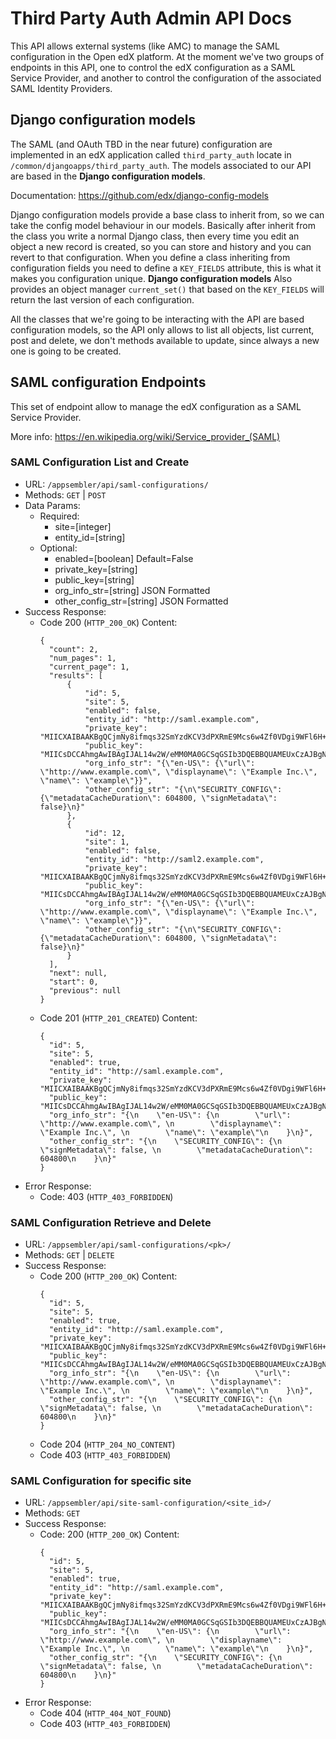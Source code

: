 # Third Party Auth Admin API Docs

This API allows external systems (like AMC) to manage the SAML configuration in the Open edX platform. At the moment we've two groups of endpoints in this API, one to control the edX configuration as a SAML Service Provider, and another to control the configuration of the associated SAML Identity Providers.

## Django configuration models
The SAML (and OAuth TBD in the near future) configuration are implemented in an edX application called `third_party_auth` locate in `/common/djangoapps/third_party_auth`. The models associated to our API are based in the **Django configuration models**.

Documentation: https://github.com/edx/django-config-models

Django configuration models provide a base class to inherit from, so we can take the config model behaviour in our models. Basically after inherit from the class you write a normal Django class, then every time you edit an object a new record is created, so you can store and history and you can revert to that configuration. When you define a class inheriting from configuration fields you need to define a `KEY_FIELDS` attribute, this is what it makes you configuration unique. **Django configuration models** Also provides an object manager `current_set()` that based on the `KEY_FIELDS` will return the last version of each configuration.

All the classes that we're going to be interacting with the API are based configuration models, so the API only allows to list all objects, list current, post and delete, we don't methods available to update, since always a new one is going to be created.

## SAML configuration Endpoints
This set of endpoint allow to manage the edX configuration as a SAML Service Provider.

More info: https://en.wikipedia.org/wiki/Service_provider_(SAML)

### SAML Configuration List and Create

* URL: `/appsembler/api/saml-configurations/`
* Methods: `GET` | `POST`
* Data Params:
  * Required:
    * site=[integer]
    * entity_id=[string]
  * Optional:
    * enabled=[boolean] Default=False
    * private_key=[string]
    * public_key=[string]
    * org_info_str=[string] JSON Formatted
    * other_config_str=[string] JSON Formatted
* Success Response:
  * Code 200 (`HTTP_200_OK`)
    Content:
    ```
    {
      "count": 2,
      "num_pages": 1,
      "current_page": 1,
      "results": [
          {
              "id": 5,
              "site": 5,
              "enabled": false,
              "entity_id": "http://saml.example.com",
              "private_key": "MIICXAIBAAKBgQCjmNy8ifmqs32SmYzdKCV3dPXRmE9Mcs6w4Zf0VDgi9WFl6H+D\r\nwWTOd+64OdwSrAbfzkif/dyC9PUHLtXyLRJTro3oTsmDqgr2CUwoeRJgbP3PMyHe\r\n6e/ZQfT5649RC/toiTV8RnYzEVs0mADtVSb6o3uoIDL8TODOVrd4mfS2JwIDAQAB\r\nAoGAfNrwNFBVJEtCXf0kfbDjD01LQoAsnRrN1j8F+qnAAiYmBGGx1/tkFROBNEas\r\nR+/Ue0BzOu/DOIr86lN7Yw20+sG1420NjUezjhabXXRkvj5EdVh9lGfjBF4sbjjD\r\nrVOswvjVX6E/lgmR3qAeNeouLlZTgmpeW6Vx03JuepE0fjkCQQDZx+dksm3q6Tx4\r\nm25pmjmiEypIuBSbWUh7XmbRRxqAYlO+k8vg6x9sZLAVz/KYLufHfPLv5RxPc1kN\r\nGnLuM6d9AkEAwE6uTlYmg0JZh8wvmj1ddKJtcwkLolIaNdRYSamOiWBOYQ+DqO3e\r\nMEBzKv9blXiPT/cbxPxV/MExhT3RQaWtcwJBALiY4MOTFuaa4r4cid+LcbS26A2R\r\nsy3m5TBlWWOlEIqoTfHpl1REGHOpeTRT+n8SqzaF6+p6Wp/h1ybrN2Y/dIUCQBVL\r\nYR/JiGA2g6V25bqFmwikR8xaLxCdWMunJNObU+5AXM2Ao0qcdGMRb+9N8X0+qVfo\r\nfAm3C2p+lhYz/yzuxKMCQGrT8smCoWJgeERF+Fn51HXp3QkZvxiWpNpDQLHRXGci\r\nBMyPnEmma1sMJ+t+j0NRfOiq/5k0gYeY1gXj52P/DYw=",
              "public_key": "MIICsDCCAhmgAwIBAgIJAL14w2W/eMM0MA0GCSqGSIb3DQEBBQUAMEUxCzAJBgNV\r\nBAYTAkFVMRMwEQYDVQQIEwpTb21lLVN0YXRlMSEwHwYDVQQKExhJbnRlcm5ldCBX\r\naWRnaXRzIFB0eSBMdGQwHhcNMTYxMDI4MTQzMDA3WhcNMjYxMDI4MTQzMDA3WjBF\r\nMQswCQYDVQQGEwJBVTETMBEGA1UECBMKU29tZS1TdGF0ZTEhMB8GA1UEChMYSW50\r\nZXJuZXQgV2lkZ2l0cyBQdHkgTHRkMIGfMA0GCSqGSIb3DQEBAQUAA4GNADCBiQKB\r\ngQCjmNy8ifmqs32SmYzdKCV3dPXRmE9Mcs6w4Zf0VDgi9WFl6H+DwWTOd+64OdwS\r\nrAbfzkif/dyC9PUHLtXyLRJTro3oTsmDqgr2CUwoeRJgbP3PMyHe6e/ZQfT5649R\r\nC/toiTV8RnYzEVs0mADtVSb6o3uoIDL8TODOVrd4mfS2JwIDAQABo4GnMIGkMB0G\r\nA1UdDgQWBBRQC2o5HBYFPVYMs3IZ+hSh/r3EuDB1BgNVHSMEbjBsgBRQC2o5HBYF\r\nPVYMs3IZ+hSh/r3EuKFJpEcwRTELMAkGA1UEBhMCQVUxEzARBgNVBAgTClNvbWUt\r\nU3RhdGUxITAfBgNVBAoTGEludGVybmV0IFdpZGdpdHMgUHR5IEx0ZIIJAL14w2W/\r\neMM0MAwGA1UdEwQFMAMBAf8wDQYJKoZIhvcNAQEFBQADgYEAnO5s2BMisss3x9Fk\r\nr2oZHgxYKgOCj11fejYGAj1L0nGd2j8cJWBhOuwnE0IG/nxzr/8RKPl6iozdMRPv\r\nW6KIOn+SPINOr600GQs6TrLS2NBA4rHvCesV+0P5jxuz4lRUXbHUV3CiRH9ncyFc\r\npB42II8X/KJbNFeS/pVmyPUjXOo=",
              "org_info_str": "{\"en-US\": {\"url\": \"http://www.example.com\", \"displayname\": \"Example Inc.\", \"name\": \"example\"}}",
              "other_config_str": "{\n\"SECURITY_CONFIG\": {\"metadataCacheDuration\": 604800, \"signMetadata\": false}\n}"
          },
          {
              "id": 12,
              "site": 1,
              "enabled": false,
              "entity_id": "http://saml2.example.com",
              "private_key": "MIICXAIBAAKBgQCjmNy8ifmqs32SmYzdKCV3dPXRmE9Mcs6w4Zf0VDgi9WFl6H+D\r\nwWTOd+64OdwSrAbfzkif/dyC9PUHLtXyLRJTro3oTsmDqgr2CUwoeRJgbP3PMyHe\r\n6e/ZQfT5649RC/toiTV8RnYzEVs0mADtVSb6o3uoIDL8TODOVrd4mfS2JwIDAQAB\r\nAoGAfNrwNFBVJEtCXf0kfbDjD01LQoAsnRrN1j8F+qnAAiYmBGGx1/tkFROBNEas\r\nR+/Ue0BzOu/DOIr86lN7Yw20+sG1420NjUezjhabXXRkvj5EdVh9lGfjBF4sbjjD\r\nrVOswvjVX6E/lgmR3qAeNeouLlZTgmpeW6Vx03JuepE0fjkCQQDZx+dksm3q6Tx4\r\nm25pmjmiEypIuBSbWUh7XmbRRxqAYlO+k8vg6x9sZLAVz/KYLufHfPLv5RxPc1kN\r\nGnLuM6d9AkEAwE6uTlYmg0JZh8wvmj1ddKJtcwkLolIaNdRYSamOiWBOYQ+DqO3e\r\nMEBzKv9blXiPT/cbxPxV/MExhT3RQaWtcwJBALiY4MOTFuaa4r4cid+LcbS26A2R\r\nsy3m5TBlWWOlEIqoTfHpl1REGHOpeTRT+n8SqzaF6+p6Wp/h1ybrN2Y/dIUCQBVL\r\nYR/JiGA2g6V25bqFmwikR8xaLxCdWMunJNObU+5AXM2Ao0qcdGMRb+9N8X0+qVfo\r\nfAm3C2p+lhYz/yzuxKMCQGrT8smCoWJgeERF+Fn51HXp3QkZvxiWpNpDQLHRXGci\r\nBMyPnEmma1sMJ+t+j0NRfOiq/5k0gYeY1gXj52P/DYw=",
              "public_key": "MIICsDCCAhmgAwIBAgIJAL14w2W/eMM0MA0GCSqGSIb3DQEBBQUAMEUxCzAJBgNV\r\nBAYTAkFVMRMwEQYDVQQIEwpTb21lLVN0YXRlMSEwHwYDVQQKExhJbnRlcm5ldCBX\r\naWRnaXRzIFB0eSBMdGQwHhcNMTYxMDI4MTQzMDA3WhcNMjYxMDI4MTQzMDA3WjBF\r\nMQswCQYDVQQGEwJBVTETMBEGA1UECBMKU29tZS1TdGF0ZTEhMB8GA1UEChMYSW50\r\nZXJuZXQgV2lkZ2l0cyBQdHkgTHRkMIGfMA0GCSqGSIb3DQEBAQUAA4GNADCBiQKB\r\ngQCjmNy8ifmqs32SmYzdKCV3dPXRmE9Mcs6w4Zf0VDgi9WFl6H+DwWTOd+64OdwS\r\nrAbfzkif/dyC9PUHLtXyLRJTro3oTsmDqgr2CUwoeRJgbP3PMyHe6e/ZQfT5649R\r\nC/toiTV8RnYzEVs0mADtVSb6o3uoIDL8TODOVrd4mfS2JwIDAQABo4GnMIGkMB0G\r\nA1UdDgQWBBRQC2o5HBYFPVYMs3IZ+hSh/r3EuDB1BgNVHSMEbjBsgBRQC2o5HBYF\r\nPVYMs3IZ+hSh/r3EuKFJpEcwRTELMAkGA1UEBhMCQVUxEzARBgNVBAgTClNvbWUt\r\nU3RhdGUxITAfBgNVBAoTGEludGVybmV0IFdpZGdpdHMgUHR5IEx0ZIIJAL14w2W/\r\neMM0MAwGA1UdEwQFMAMBAf8wDQYJKoZIhvcNAQEFBQADgYEAnO5s2BMisss3x9Fk\r\nr2oZHgxYKgOCj11fejYGAj1L0nGd2j8cJWBhOuwnE0IG/nxzr/8RKPl6iozdMRPv\r\nW6KIOn+SPINOr600GQs6TrLS2NBA4rHvCesV+0P5jxuz4lRUXbHUV3CiRH9ncyFc\r\npB42II8X/KJbNFeS/pVmyPUjXOo=",
              "org_info_str": "{\"en-US\": {\"url\": \"http://www.example.com\", \"displayname\": \"Example Inc.\", \"name\": \"example\"}}",
              "other_config_str": "{\n\"SECURITY_CONFIG\": {\"metadataCacheDuration\": 604800, \"signMetadata\": false}\n}"
          }
      ],
      "next": null,
      "start": 0,
      "previous": null
    }
    ```
  * Code 201 (`HTTP_201_CREATED`)
    Content:
    ```
    {
      "id": 5,
      "site": 5,
      "enabled": true,
      "entity_id": "http://saml.example.com",
      "private_key": "MIICXAIBAAKBgQCjmNy8ifmqs32SmYzdKCV3dPXRmE9Mcs6w4Zf0VDgi9WFl6H+D\r\nwWTOd+64OdwSrAbfzkif/dyC9PUHLtXyLRJTro3oTsmDqgr2CUwoeRJgbP3PMyHe\r\n6e/ZQfT5649RC/toiTV8RnYzEVs0mADtVSb6o3uoIDL8TODOVrd4mfS2JwIDAQAB\r\nAoGAfNrwNFBVJEtCXf0kfbDjD01LQoAsnRrN1j8F+qnAAiYmBGGx1/tkFROBNEas\r\nR+/Ue0BzOu/DOIr86lN7Yw20+sG1420NjUezjhabXXRkvj5EdVh9lGfjBF4sbjjD\r\nrVOswvjVX6E/lgmR3qAeNeouLlZTgmpeW6Vx03JuepE0fjkCQQDZx+dksm3q6Tx4\r\nm25pmjmiEypIuBSbWUh7XmbRRxqAYlO+k8vg6x9sZLAVz/KYLufHfPLv5RxPc1kN\r\nGnLuM6d9AkEAwE6uTlYmg0JZh8wvmj1ddKJtcwkLolIaNdRYSamOiWBOYQ+DqO3e\r\nMEBzKv9blXiPT/cbxPxV/MExhT3RQaWtcwJBALiY4MOTFuaa4r4cid+LcbS26A2R\r\nsy3m5TBlWWOlEIqoTfHpl1REGHOpeTRT+n8SqzaF6+p6Wp/h1ybrN2Y/dIUCQBVL\r\nYR/JiGA2g6V25bqFmwikR8xaLxCdWMunJNObU+5AXM2Ao0qcdGMRb+9N8X0+qVfo\r\nfAm3C2p+lhYz/yzuxKMCQGrT8smCoWJgeERF+Fn51HXp3QkZvxiWpNpDQLHRXGci\r\nBMyPnEmma1sMJ+t+j0NRfOiq/5k0gYeY1gXj52P/DYw=",
      "public_key": "MIICsDCCAhmgAwIBAgIJAL14w2W/eMM0MA0GCSqGSIb3DQEBBQUAMEUxCzAJBgNV\r\nBAYTAkFVMRMwEQYDVQQIEwpTb21lLVN0YXRlMSEwHwYDVQQKExhJbnRlcm5ldCBX\r\naWRnaXRzIFB0eSBMdGQwHhcNMTYxMDI4MTQzMDA3WhcNMjYxMDI4MTQzMDA3WjBF\r\nMQswCQYDVQQGEwJBVTETMBEGA1UECBMKU29tZS1TdGF0ZTEhMB8GA1UEChMYSW50\r\nZXJuZXQgV2lkZ2l0cyBQdHkgTHRkMIGfMA0GCSqGSIb3DQEBAQUAA4GNADCBiQKB\r\ngQCjmNy8ifmqs32SmYzdKCV3dPXRmE9Mcs6w4Zf0VDgi9WFl6H+DwWTOd+64OdwS\r\nrAbfzkif/dyC9PUHLtXyLRJTro3oTsmDqgr2CUwoeRJgbP3PMyHe6e/ZQfT5649R\r\nC/toiTV8RnYzEVs0mADtVSb6o3uoIDL8TODOVrd4mfS2JwIDAQABo4GnMIGkMB0G\r\nA1UdDgQWBBRQC2o5HBYFPVYMs3IZ+hSh/r3EuDB1BgNVHSMEbjBsgBRQC2o5HBYF\r\nPVYMs3IZ+hSh/r3EuKFJpEcwRTELMAkGA1UEBhMCQVUxEzARBgNVBAgTClNvbWUt\r\nU3RhdGUxITAfBgNVBAoTGEludGVybmV0IFdpZGdpdHMgUHR5IEx0ZIIJAL14w2W/\r\neMM0MAwGA1UdEwQFMAMBAf8wDQYJKoZIhvcNAQEFBQADgYEAnO5s2BMisss3x9Fk\r\nr2oZHgxYKgOCj11fejYGAj1L0nGd2j8cJWBhOuwnE0IG/nxzr/8RKPl6iozdMRPv\r\nW6KIOn+SPINOr600GQs6TrLS2NBA4rHvCesV+0P5jxuz4lRUXbHUV3CiRH9ncyFc\r\npB42II8X/KJbNFeS/pVmyPUjXOo=",
      "org_info_str": "{\n    \"en-US\": {\n        \"url\": \"http://www.example.com\", \n        \"displayname\": \"Example Inc.\", \n        \"name\": \"example\"\n    }\n}",
      "other_config_str": "{\n    \"SECURITY_CONFIG\": {\n        \"signMetadata\": false, \n        \"metadataCacheDuration\": 604800\n    }\n}"
    }
    ```
* Error Response:
  * Code: 403 (`HTTP_403_FORBIDDEN`)

### SAML Configuration Retrieve and Delete

* URL: `/appsembler/api/saml-configurations/<pk>/`
* Methods: `GET` | `DELETE`
* Success Response:
  * Code 200 (`HTTP_200_OK`)
    Content:
    ```
    {
      "id": 5,
      "site": 5,
      "enabled": true,
      "entity_id": "http://saml.example.com",
      "private_key": "MIICXAIBAAKBgQCjmNy8ifmqs32SmYzdKCV3dPXRmE9Mcs6w4Zf0VDgi9WFl6H+D\r\nwWTOd+64OdwSrAbfzkif/dyC9PUHLtXyLRJTro3oTsmDqgr2CUwoeRJgbP3PMyHe\r\n6e/ZQfT5649RC/toiTV8RnYzEVs0mADtVSb6o3uoIDL8TODOVrd4mfS2JwIDAQAB\r\nAoGAfNrwNFBVJEtCXf0kfbDjD01LQoAsnRrN1j8F+qnAAiYmBGGx1/tkFROBNEas\r\nR+/Ue0BzOu/DOIr86lN7Yw20+sG1420NjUezjhabXXRkvj5EdVh9lGfjBF4sbjjD\r\nrVOswvjVX6E/lgmR3qAeNeouLlZTgmpeW6Vx03JuepE0fjkCQQDZx+dksm3q6Tx4\r\nm25pmjmiEypIuBSbWUh7XmbRRxqAYlO+k8vg6x9sZLAVz/KYLufHfPLv5RxPc1kN\r\nGnLuM6d9AkEAwE6uTlYmg0JZh8wvmj1ddKJtcwkLolIaNdRYSamOiWBOYQ+DqO3e\r\nMEBzKv9blXiPT/cbxPxV/MExhT3RQaWtcwJBALiY4MOTFuaa4r4cid+LcbS26A2R\r\nsy3m5TBlWWOlEIqoTfHpl1REGHOpeTRT+n8SqzaF6+p6Wp/h1ybrN2Y/dIUCQBVL\r\nYR/JiGA2g6V25bqFmwikR8xaLxCdWMunJNObU+5AXM2Ao0qcdGMRb+9N8X0+qVfo\r\nfAm3C2p+lhYz/yzuxKMCQGrT8smCoWJgeERF+Fn51HXp3QkZvxiWpNpDQLHRXGci\r\nBMyPnEmma1sMJ+t+j0NRfOiq/5k0gYeY1gXj52P/DYw=",
      "public_key": "MIICsDCCAhmgAwIBAgIJAL14w2W/eMM0MA0GCSqGSIb3DQEBBQUAMEUxCzAJBgNV\r\nBAYTAkFVMRMwEQYDVQQIEwpTb21lLVN0YXRlMSEwHwYDVQQKExhJbnRlcm5ldCBX\r\naWRnaXRzIFB0eSBMdGQwHhcNMTYxMDI4MTQzMDA3WhcNMjYxMDI4MTQzMDA3WjBF\r\nMQswCQYDVQQGEwJBVTETMBEGA1UECBMKU29tZS1TdGF0ZTEhMB8GA1UEChMYSW50\r\nZXJuZXQgV2lkZ2l0cyBQdHkgTHRkMIGfMA0GCSqGSIb3DQEBAQUAA4GNADCBiQKB\r\ngQCjmNy8ifmqs32SmYzdKCV3dPXRmE9Mcs6w4Zf0VDgi9WFl6H+DwWTOd+64OdwS\r\nrAbfzkif/dyC9PUHLtXyLRJTro3oTsmDqgr2CUwoeRJgbP3PMyHe6e/ZQfT5649R\r\nC/toiTV8RnYzEVs0mADtVSb6o3uoIDL8TODOVrd4mfS2JwIDAQABo4GnMIGkMB0G\r\nA1UdDgQWBBRQC2o5HBYFPVYMs3IZ+hSh/r3EuDB1BgNVHSMEbjBsgBRQC2o5HBYF\r\nPVYMs3IZ+hSh/r3EuKFJpEcwRTELMAkGA1UEBhMCQVUxEzARBgNVBAgTClNvbWUt\r\nU3RhdGUxITAfBgNVBAoTGEludGVybmV0IFdpZGdpdHMgUHR5IEx0ZIIJAL14w2W/\r\neMM0MAwGA1UdEwQFMAMBAf8wDQYJKoZIhvcNAQEFBQADgYEAnO5s2BMisss3x9Fk\r\nr2oZHgxYKgOCj11fejYGAj1L0nGd2j8cJWBhOuwnE0IG/nxzr/8RKPl6iozdMRPv\r\nW6KIOn+SPINOr600GQs6TrLS2NBA4rHvCesV+0P5jxuz4lRUXbHUV3CiRH9ncyFc\r\npB42II8X/KJbNFeS/pVmyPUjXOo=",
      "org_info_str": "{\n    \"en-US\": {\n        \"url\": \"http://www.example.com\", \n        \"displayname\": \"Example Inc.\", \n        \"name\": \"example\"\n    }\n}",
      "other_config_str": "{\n    \"SECURITY_CONFIG\": {\n        \"signMetadata\": false, \n        \"metadataCacheDuration\": 604800\n    }\n}"
    }
    ```
  * Code 204 (`HTTP_204_NO_CONTENT`)
  * Code 403 (`HTTP_403_FORBIDDEN`)

### SAML Configuration for specific site

* URL: `/appsembler/api/site-saml-configuration/<site_id>/`
* Methods: `GET`
* Success Response:
  * Code: 200 (`HTTP_200_OK`)
    Content:
    ```
    {
      "id": 5,
      "site": 5,
      "enabled": true,
      "entity_id": "http://saml.example.com",
      "private_key": "MIICXAIBAAKBgQCjmNy8ifmqs32SmYzdKCV3dPXRmE9Mcs6w4Zf0VDgi9WFl6H+D\r\nwWTOd+64OdwSrAbfzkif/dyC9PUHLtXyLRJTro3oTsmDqgr2CUwoeRJgbP3PMyHe\r\n6e/ZQfT5649RC/toiTV8RnYzEVs0mADtVSb6o3uoIDL8TODOVrd4mfS2JwIDAQAB\r\nAoGAfNrwNFBVJEtCXf0kfbDjD01LQoAsnRrN1j8F+qnAAiYmBGGx1/tkFROBNEas\r\nR+/Ue0BzOu/DOIr86lN7Yw20+sG1420NjUezjhabXXRkvj5EdVh9lGfjBF4sbjjD\r\nrVOswvjVX6E/lgmR3qAeNeouLlZTgmpeW6Vx03JuepE0fjkCQQDZx+dksm3q6Tx4\r\nm25pmjmiEypIuBSbWUh7XmbRRxqAYlO+k8vg6x9sZLAVz/KYLufHfPLv5RxPc1kN\r\nGnLuM6d9AkEAwE6uTlYmg0JZh8wvmj1ddKJtcwkLolIaNdRYSamOiWBOYQ+DqO3e\r\nMEBzKv9blXiPT/cbxPxV/MExhT3RQaWtcwJBALiY4MOTFuaa4r4cid+LcbS26A2R\r\nsy3m5TBlWWOlEIqoTfHpl1REGHOpeTRT+n8SqzaF6+p6Wp/h1ybrN2Y/dIUCQBVL\r\nYR/JiGA2g6V25bqFmwikR8xaLxCdWMunJNObU+5AXM2Ao0qcdGMRb+9N8X0+qVfo\r\nfAm3C2p+lhYz/yzuxKMCQGrT8smCoWJgeERF+Fn51HXp3QkZvxiWpNpDQLHRXGci\r\nBMyPnEmma1sMJ+t+j0NRfOiq/5k0gYeY1gXj52P/DYw=",
      "public_key": "MIICsDCCAhmgAwIBAgIJAL14w2W/eMM0MA0GCSqGSIb3DQEBBQUAMEUxCzAJBgNV\r\nBAYTAkFVMRMwEQYDVQQIEwpTb21lLVN0YXRlMSEwHwYDVQQKExhJbnRlcm5ldCBX\r\naWRnaXRzIFB0eSBMdGQwHhcNMTYxMDI4MTQzMDA3WhcNMjYxMDI4MTQzMDA3WjBF\r\nMQswCQYDVQQGEwJBVTETMBEGA1UECBMKU29tZS1TdGF0ZTEhMB8GA1UEChMYSW50\r\nZXJuZXQgV2lkZ2l0cyBQdHkgTHRkMIGfMA0GCSqGSIb3DQEBAQUAA4GNADCBiQKB\r\ngQCjmNy8ifmqs32SmYzdKCV3dPXRmE9Mcs6w4Zf0VDgi9WFl6H+DwWTOd+64OdwS\r\nrAbfzkif/dyC9PUHLtXyLRJTro3oTsmDqgr2CUwoeRJgbP3PMyHe6e/ZQfT5649R\r\nC/toiTV8RnYzEVs0mADtVSb6o3uoIDL8TODOVrd4mfS2JwIDAQABo4GnMIGkMB0G\r\nA1UdDgQWBBRQC2o5HBYFPVYMs3IZ+hSh/r3EuDB1BgNVHSMEbjBsgBRQC2o5HBYF\r\nPVYMs3IZ+hSh/r3EuKFJpEcwRTELMAkGA1UEBhMCQVUxEzARBgNVBAgTClNvbWUt\r\nU3RhdGUxITAfBgNVBAoTGEludGVybmV0IFdpZGdpdHMgUHR5IEx0ZIIJAL14w2W/\r\neMM0MAwGA1UdEwQFMAMBAf8wDQYJKoZIhvcNAQEFBQADgYEAnO5s2BMisss3x9Fk\r\nr2oZHgxYKgOCj11fejYGAj1L0nGd2j8cJWBhOuwnE0IG/nxzr/8RKPl6iozdMRPv\r\nW6KIOn+SPINOr600GQs6TrLS2NBA4rHvCesV+0P5jxuz4lRUXbHUV3CiRH9ncyFc\r\npB42II8X/KJbNFeS/pVmyPUjXOo=",
      "org_info_str": "{\n    \"en-US\": {\n        \"url\": \"http://www.example.com\", \n        \"displayname\": \"Example Inc.\", \n        \"name\": \"example\"\n    }\n}",
      "other_config_str": "{\n    \"SECURITY_CONFIG\": {\n        \"signMetadata\": false, \n        \"metadataCacheDuration\": 604800\n    }\n}"
    }
    ```
* Error Response:
  * Code 404 (`HTTP_404_NOT_FOUND`)
  * Code 403 (`HTTP_403_FORBIDDEN`)
